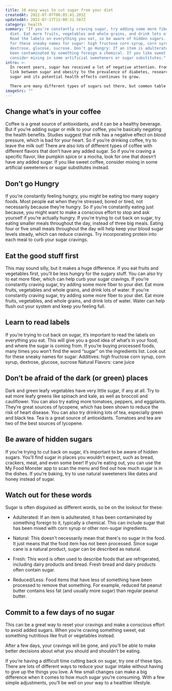 ```yaml
---
title: 10 easy ways to cut sugar from your diet
createdAt: 2022-07-07T06:05:41.203Z
updatedAt: 2022-07-17T15:00:31.587Z
category: health
summary: "If you’re constantly craving sugar, try adding some more fiber to your
  diet. Eat more fruits, vegetables and whole grains, and drink lots of water.
  Read the labels on everything you eat, so be aware of hidden sugars. Watch out
  for these sneaky names for sugar: high fructose corn syrup, corn syrup,.
  dextrose, glucose, sucrose. Don’t go Hungry: If an item is adulterated, it has
  been contaminated by something foreign a chemical. If you like sweet coffee,
  consider mixing in some artificial sweeteners or sugar substitutes."
intro: >-
  In recent years, sugar has received a lot of negative attention. From the
  link between sugar and obesity to the prevalence of diabetes, research on
  sugar and its potential health effects continues to grow.

  There are many different types of sugars out there, but common table sugar or sucrose is the one you need to cut back on. Eating too much sugar can lead to weight gain, high blood pressure and other health problems. If you’ve read any articles about how bad sugar is for you, then you probably already know this. However, cutting back on sugar isn’t always easy. Sugar is in almost everything! Luckily, we’ve compiled a list of 10 super helpful tips that will teach you how to cut back on your intake of this not-so-nice white substance…
imageSrc: ""
---
```


## Change what’s in your coffee

Coffee is a great source of antioxidants, and it can be a healthy beverage. But if you’re adding sugar or milk to your coffee, you’re basically negating the health benefits. Studies suggest that milk has a negative effect on blood pressure, which is bad for your heart. So if you’re drinking coffee, try to leave the milk out!
There are also lots of different types of coffee with different flavors that don’t have any added sugar. So if you’re craving a specific flavor, like pumpkin spice or a mocha, look for one that doesn’t have any added sugar. If you like sweet coffee, consider mixing in some artificial sweeteners or sugar substitutes instead.

## Don’t go Hungry

If you’re constantly feeling hungry, you might be eating too many sugary foods. Most people eat when they’re stressed, bored or tired, not necessarily because they’re hungry. So if you’re constantly eating just because, you might want to make a conscious effort to stop and ask yourself if you’re actually hungry.
If you’re trying to cut back on sugar, try eating smaller meals throughout the day, instead of three big meals. Eating four or five small meals throughout the day will help keep your blood sugar levels steady, which can reduce cravings.
Try incorporating protein into each meal to curb your sugar cravings.

## Eat the good stuff first

This may sound silly, but it makes a huge difference. If you eat fruits and vegetables first, you’ll be less hungry for the sugary stuff. You can also try to eat more fiber, which can help curb your sugar cravings.
If you’re constantly craving sugar, try adding some more fiber to your diet. Eat more fruits, vegetables and whole grains, and drink lots of water.
If you’re constantly craving sugar, try adding some more fiber to your diet. Eat more fruits, vegetables, and whole grains, and drink lots of water. Water can help flush out your system and keep you feeling full.

## Learn to read labels

If you’re trying to cut back on sugar, it’s important to read the labels on everything you eat. This will give you a good idea of what’s in your food, and where the sugar is coming from.
If you’re buying processed foods, many times you won’t find the word “sugar” on the ingredients list. Look out for these sneaky names for sugar:
Additives: high fructose corn syrup, corn syrup, dextrose, glucose, sucrose
Natural Flavors: cane juice

## Don’t be afraid of the dark (or green) places

Dark and green leafy vegetables have very little sugar, if any at all. Try to eat more leafy greens like spinach and kale, as well as broccoli and cauliflower. You can also try eating more tomatoes, peppers, and eggplants. They’re great sources of lycopene, which has been shown to reduce the risk of heart disease.
You can also try drinking lots of tea, especially green and black tea. Tea is a great source of antioxidants. Tomatoes and tea are two of the best sources of lycopene.

## Be aware of hidden sugars

If you’re trying to cut back on sugar, it’s important to be aware of hidden sugars. You’ll find sugar in places you wouldn’t expect, such as bread, crackers, meat, and even some beer!
If you’re eating out, you can use the My Food Monster app to scan the menu and find out how much sugar is in the dishes. If you’re baking, try to use natural sweeteners like dates and honey instead of sugar.

## Watch out for these words

Sugar is often disguised as different words, so be on the lookout for these:

- Adulterated: If an item is adulterated, it has been contaminated by something foreign to it, typically a chemical. This can include sugar that has been mixed with corn syrup or other non-sugar ingredients.

- Natural: This doesn't necessarily mean that there's no sugar in the food. It just means that the food item has not been processed. Since sugar cane is a natural product, sugar can be described as natural.

- Fresh: This word is often used to describe foods that are refrigerated, including dairy products and bread. Fresh bread and dairy products often contain sugar.

- Reduced/Less: Food items that have less of something have been processed to remove that something. For example, reduced fat peanut butter contains less fat (and usually more sugar) than regular peanut butter.

## Commit to a few days of no sugar

This can be a great way to reset your cravings and make a conscious effort to avoid added sugars. When you’re craving something sweet, eat something nutritious like fruit or vegetables instead.

After a few days, your cravings will be gone, and you’ll be able to make better decisions about what you should and shouldn’t be eating.

If you’re having a difficult time cutting back on sugar, try one of these tips. There are lots of different ways to reduce your sugar intake without having to give up the things you love. A few small changes can make a big difference when it comes to how much sugar you’re consuming. With a few simple adjustments, you’ll be well on your way to a healthier lifestyle.
